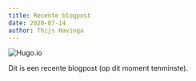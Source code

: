```yaml
---
title: Recente blogpost
date: 2020-07-14 
author: Thijs Havinga
---
```


![Hugo.io](https://d33wubrfki0l68.cloudfront.net/c38c7334cc3f23585738e40334284fddcaf03d5e/2e17c/images/hugo-logo-wide.svg)

Dit is een recente blogpost (op dit moment tenminste).
